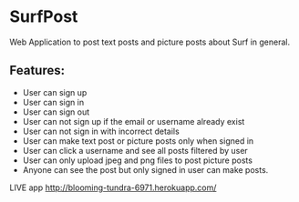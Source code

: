 SurfPost
========

Web Application to post text posts and picture posts about Surf in general.

Features:
---------

- User can sign up
- User can sign in
- User can sign out
- User can not sign up if the email or username already exist
- User can not sign in with incorrect details
- User can make text post or picture posts only when signed in
- User can click a username and see all posts filtered by user
- User can only upload jpeg and png files to post picture posts
- Anyone can see the post but only signed in user can make posts.



LIVE app http://blooming-tundra-6971.herokuapp.com/